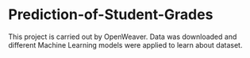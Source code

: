 # Prediction-of-Student-Grades
This project is carried out by OpenWeaver. Data was downloaded and different Machine Learning models were applied to learn about dataset. 
